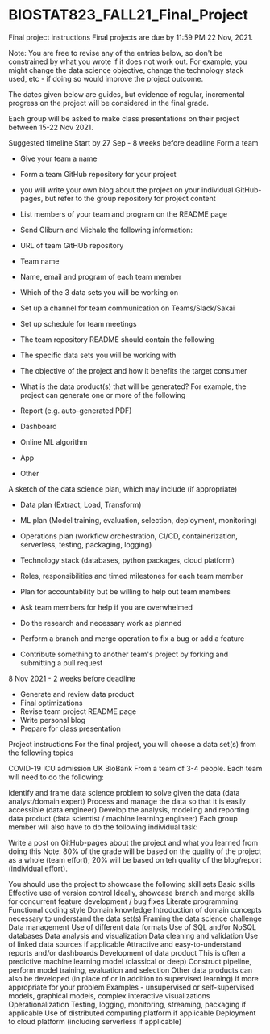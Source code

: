 # BIOSTAT823_FALL21_Final_Project


Final project instructions
Final projects are due by 11:59 PM 22 Nov, 2021.

Note: You are free to revise any of the entries below, so don't be constrained by what you wrote if it does not work out. For example, you might change the data science objective, change the technology stack used, etc - if doing so would improve the project outcome.

The dates given below are guides, but evidence of regular, incremental progress on the project will be considered in the final grade.

Each group will be asked to make class presentations on their project between 15-22 Nov 2021.


Suggested timeline
Start by 27 Sep - 8 weeks before deadline
Form a team

- Give your team a name
- Form a team GitHub repository for your project
- you will write your own blog about the project on your individual GitHub-pages, but refer to the group repository for project content
- List members of your team and program on the README page
- Send Cliburn and Michale the following information:
- URL of team GitHUb repository
- Team name
- Name, email and program of each team member
- Which of the 3 data sets you will be working on
- Set up a channel for team communication on Teams/Slack/Sakai
- Set up schedule for team meetings
- The team repository README should contain the following

- The specific data sets you will be working with
- The objective of the project and how it benefits the target consumer
- What is the data product(s) that will be generated? For example, the project can generate one or more of the following
- Report (e.g. auto-generated PDF)
- Dashboard
- Online ML algorithm
- App
- Other


A sketch of the data science plan, which may include (if appropriate)
- Data plan (Extract, Load, Transform)
- ML plan (Model training, evaluation, selection, deployment, monitoring)
- Operations plan (workflow orchestration, CI/CD, containerization, serverless, testing, packaging, logging)
- Technology stack (databases, python packages, cloud platform)
- Roles, responsibilities and timed milestones for each team member
- Plan for accountability but be willing to help out team members
- Ask team members for help if you are overwhelmed
- Do the research and necessary work as planned

- Perform a branch and merge operation to fix a bug or add a feature
- Contribute something to another team's project by forking and submitting a pull request


8 Nov 2021 - 2 weeks before deadline
- Generate and review data product
- Final optimizations
- Revise team project README page
- Write personal blog
- Prepare for class presentation


Project instructions
For the final project, you will choose a data set(s) from the following topics

COVID-19
ICU admission
UK BioBank
From a team of 3-4 people. Each team will need to do the following:

Identify and frame data science problem to solve given the data (data analyst/domain expert)
Process and manage the data so that it is easily accessible (data engineer)
Develop the analysis, modeling and reporting data product (data scientist / machine learning engineer)
Each group member will also have to do the following individual task:

Write a post on GitHub-pages about the project and what you learned from doing this
Note: 80% of the grade will be based on the quality of the project as a whole (team effort); 20% will be based on teh quality of the blog/report (individual effort).

You should use the project to showcase the following skill sets
Basic skills
Effective use of version control
Ideally, showcase branch and merge skills for concurrent feature development / bug fixes
Literate programming
Functional coding style
Domain knowledge
Introduction of domain concepts necessary to understand the data set(s)
Framing the data science challenge
Data management
Use of different data formats
Use of SQL and/or NoSQL databases
Data analysis and visualization
Data cleaning and validation
Use of linked data sources if applicable
Attractive and easy-to-understand reports and/or dashboards
Development of data product
This is often a predictive machine learning model (classical or deep)
Construct pipeline, perform model training, evaluation and selection
Other data products can also be developed (in place of or in addition to supervised learning) if more appropriate for your problem
Examples - unsupervised or self-supervised models, graphical models, complex interactive visualizations
Operationalization
Testing, logging, monitoring, streaming, packaging if applicable
Use of distributed computing platform if applicable
Deployment to cloud platform (including serverless if applicable)
